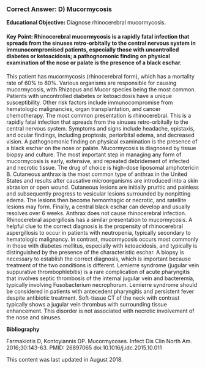 
### Correct Answer: D) Mucormycosis 

**Educational Objective:** Diagnose rhinocerebral mucormycosis.

#### **Key Point:** Rhinocerebral mucormycosis is a rapidly fatal infection that spreads from the sinuses retro-orbitally to the central nervous system in immunocompromised patients, especially those with uncontrolled diabetes or ketoacidosis; a pathognomonic finding on physical examination of the nose or palate is the presence of a black eschar.

This patient has mucormycosis (rhinocerebral form), which has a mortality rate of 60% to 80%. Various organisms are responsible for causing mucormycosis, with Rhizopus and Mucor species being the most common. Patients with uncontrolled diabetes or ketoacidosis have a unique susceptibility. Other risk factors include immunocompromise from hematologic malignancies, organ transplantation, and cancer chemotherapy. The most common presentation is rhinocerebral. This is a rapidly fatal infection that spreads from the sinuses retro-orbitally to the central nervous system. Symptoms and signs include headache, epistaxis, and ocular findings, including proptosis, periorbital edema, and decreased vision. A pathognomonic finding on physical examination is the presence of a black eschar on the nose or palate. Mucormycosis is diagnosed by tissue biopsy and culture. The most important step in managing any form of mucormycosis is early, extensive, and repeated debridement of infected and necrotic tissue. The drug of choice is high-dose liposomal amphotericin B.
Cutaneous anthrax is the most common type of anthrax in the United States and results after causative microorganisms are introduced into a skin abrasion or open wound. Cutaneous lesions are initially pruritic and painless and subsequently progress to vesicular lesions surrounded by nonpitting edema. The lesions then become hemorrhagic or necrotic, and satellite lesions may form. Finally, a central black eschar can develop and usually resolves over 6 weeks. Anthrax does not cause rhinocerebral infection.
Rhinocerebral aspergillosis has a similar presentation to mucormycosis. A helpful clue to the correct diagnosis is the propensity of rhinocerebral aspergillosis to occur in patients with neutropenia, typically secondary to hematologic malignancy. In contrast, mucormycosis occurs most commonly in those with diabetes mellitus, especially with ketoacidosis, and typically is distinguished by the presence of the characteristic eschar. A biopsy is necessary to establish the correct diagnosis, which is important because treatment of the two conditions is different.
Lemierre syndrome (jugular vein suppurative thrombophlebitis) is a rare complication of acute pharyngitis that involves septic thrombosis of the internal jugular vein and bacteremia, typically involving Fusobacterium necrophorum. Lemierre syndrome should be considered in patients with antecedent pharyngitis and persistent fever despite antibiotic treatment. Soft-tissue CT of the neck with contrast typically shows a jugular vein thrombus with surrounding tissue enhancement. This disorder is not associated with necrotic involvement of the nose and sinuses.

**Bibliography**

Farmakiotis D, Kontoyiannis DP. Mucormycoses. Infect Dis Clin North Am. 2016;30:143-63. PMID: 26897065 doi:10.1016/j.idc.2015.10.011

This content was last updated in August 2018.